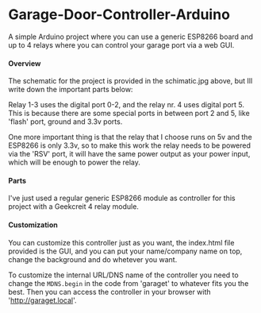 # Garage-Door-Controller-Arduino
A simple Arduino project where you can use a generic ESP8266 board and up to 4 relays where you can control your garage port via a web GUI.

#### Overview
The schematic for the project is provided in the schimatic.jpg above, but Ill write down the important parts below:

Relay 1-3 uses the digital port 0-2, and the relay nr. 4 uses digital port 5. This is because there are some special ports in between port 2 and 5, like 'flash' port, ground and 3.3v ports.

One more important thing is that the relay that I choose runs on 5v and the ESP8266 is only 3.3v, so to make this work the relay needs to be powered via the 'RSV' port, it will have the same power output as your power input, which will be enough to power the relay.

#### Parts
I've just used a regular generic ESP8266 module as controller for this project with a Geekcreit 4 relay module. 

#### Customization
You can customize this controller just as you want, the index.html file provided is the GUI, and you can put your name/company name on top, change the background and do whetever you want. 

To customize the internal URL/DNS name of the controller you need to change the `MDNS.begin` in the code from 'garaget' to whatever fits you the best. Then you can access the controller in your browser with 'http://garaget.local'.

